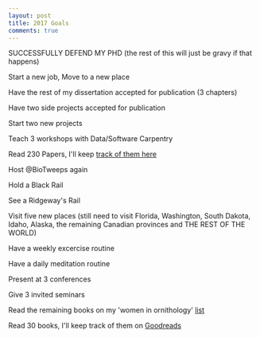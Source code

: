 ```yaml
---
layout: post
title: 2017 Goals
comments: true
---
```


SUCCESSFULLY DEFEND MY PHD (the rest of this will just be gravy if that happens)

Start a new job, Move to a new place

Have the rest of my dissertation accepted for publication (3 chapters)

Have two side projects accepted for publication

Start two new projects

Teach 3 workshops with Data/Software Carpentry

Read 230 Papers, I'll keep [track of them here](https://docs.google.com/spreadsheets/d/1deAAmuKwpLOiEIbG4QLCDiQW2cuPj7XRX9CRdf1VN-U/edit?usp=sharing)

Host @BioTweeps again

Hold a Black Rail

See a Ridgeway's Rail

Visit five new places (still need to visit Florida, Washington, South Dakota, Idaho, Alaska, the remaining Canadian provinces and THE REST OF THE WORLD)

Have a weekly excercise routine

Have a daily meditation routine

Present at 3 conferences

Give 3 invited seminars

Read the remaining books on my 'women in ornithology' [list](https://www.goodreads.com/review/list/42306667?shelf=women-in-ornithology)

Read 30 books, I'll keep track of them on [Goodreads](https://www.goodreads.com/user/show/42306667-auriel-fournier)
